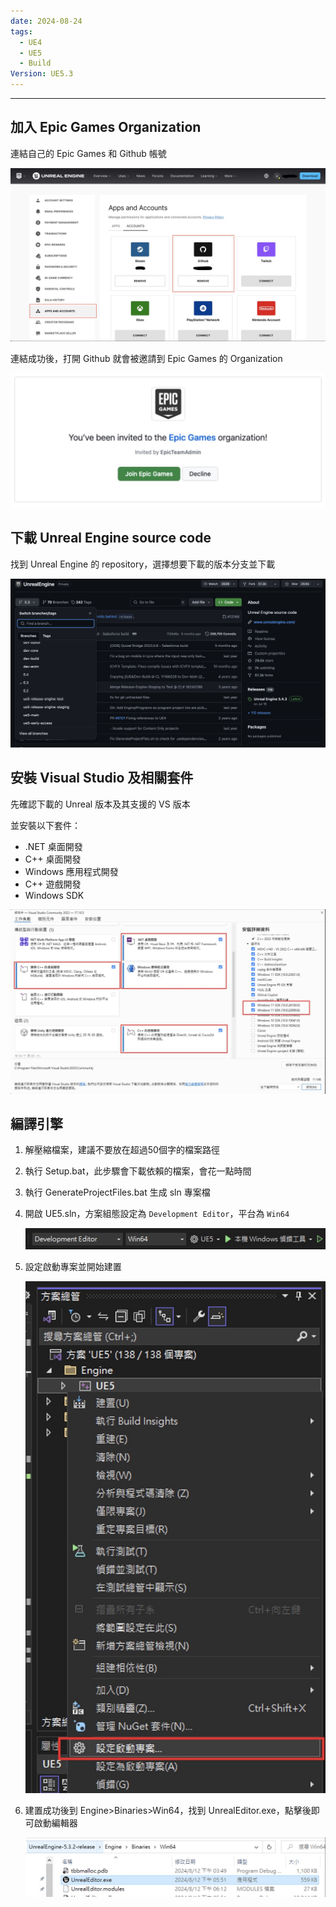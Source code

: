 ```yaml
---
date: 2024-08-24
tags:
  - UE4
  - UE5
  - Build
Version: UE5.3
---
```

---
## 加入 Epic Games Organization
連結自己的 Epic Games 和 Github 帳號

![screenshot 2024-08-24 at 4.34.33 PM](https://raw.githubusercontent.com/agin0634/DuriShen_DevNote/main/_Archives/Images/screenshot%202024-08-24%20at%204.34.33%20PM.jpg)

連結成功後，打開 Github 就會被邀請到 Epic Games 的 Organization 

![screenshot 2024-08-24 at 4.41.32 PM](https://raw.githubusercontent.com/agin0634/DuriShen_DevNote/main/_Archives/Images/screenshot%202024-08-24%20at%204.41.32%20PM.jpg)
<br>
## 下載 Unreal Engine source code
找到 Unreal Engine 的 repository，選擇想要下載的版本分支並下載

![screenshot 2024-08-24 at 4.46.10 PM](https://raw.githubusercontent.com/agin0634/DuriShen_DevNote/main/_Archives/Images/screenshot%202024-08-24%20at%204.46.10%20PM.jpg)
<br>
## 安裝 Visual Studio 及相關套件
先確認下載的 Unreal 版本及其支援的 VS 版本

並安裝以下套件：
- .NET 桌面開發
- C++ 桌面開發
- Windows 應用程式開發
- C++ 遊戲開發
- Windows SDK

![screenshot 2024-08-27 at 6.15.55 PM](https://raw.githubusercontent.com/agin0634/DuriShen_DevNote/main/_Archives/Images/screenshot%202024-08-27%20at%206.15.55%20PM.jpg)
<br>

## 編譯引擎
1. 解壓縮檔案，建議不要放在超過50個字的檔案路徑
2. 執行 Setup.bat，此步驟會下載依賴的檔案，會花一點時間
3. 執行 GenerateProjectFiles.bat 生成 sln 專案檔
4. 開啟 UE5.sln，方案組態設定為 `Development Editor`，平台為 `Win64`
   
   ![screenshot 2024-08-27 at 6.16.57 PM](https://raw.githubusercontent.com/agin0634/DuriShen_DevNote/main/_Archives/Images/screenshot%202024-08-27%20at%206.16.57%20PM.jpg)
5. 設定啟動專案並開始建置
   
   ![screenshot 2024-08-27 at 6.17.40 PM | 300](https://raw.githubusercontent.com/agin0634/DuriShen_DevNote/main/_Archives/Images/screenshot%202024-08-27%20at%206.17.40%20PM.jpg)
6. 建置成功後到 Engine>Binaries>Win64，找到 UnrealEditor.exe，點擊後即可啟動編輯器
   
   ![screenshot 2024-08-27 at 6.18.55 PM](https://raw.githubusercontent.com/agin0634/DuriShen_DevNote/main/_Archives/Images/screenshot%202024-08-27%20at%206.18.55%20PM.jpg)
